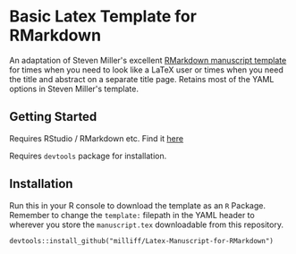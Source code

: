 # Basic Latex Template for RMarkdown

An adaptation of Steven Miller's excellent [RMarkdown manuscript template](http://svmiller.com/blog/2016/02/svm-r-markdown-manuscript/) for times when you need to look like a LaTeX user or times when you need the title and abstract on a separate title page. Retains most of the YAML options in Steven Miller's template. 

## Getting Started

Requires RStudio / RMarkdown etc. Find it [here](https://www.rstudio.com/products/rstudio/download/)

Requires `devtools` package for installation.

## Installation

Run this in your R console to download the template as an `R` Package. Remember to change the `template:` filepath in the YAML header to wherever you store the `manuscript.tex` downloadable from this repository.

```
devtools::install_github("milliff/Latex-Manuscript-for-RMarkdown")
```
